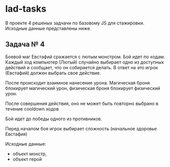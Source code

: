 # lad-tasks
В проекте 4 решеных задчачи по базовому JS для стажировки. Исходные данные представлены ниже. 




## Задача № 4
Боевой маг Евстафий сражается с лютым монстром.
Бой идет по ходам. Каждый ход компьютер (Лютый) случайно выбирает одно из доступных действий и сообщает, что он собирается делать. В ответ на это игрок (Евстафий) должен выбрать свое действие.

После происходит взаимное нанесение урона. Магическая броня блокирует магический урон, физическая броня блокирует физический урон.

После совершения действия, оно не может быть повторно выбрано в течение cooldown ходов

Бой идет до победы одного из противников.

Перед началом боя игрок выбирает сложность (начальное здоровье Евстафия)

Исходные данные:
- объект монстр,
- объект герой
